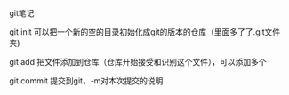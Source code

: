 git笔记

git init 可以把一个新的空的目录初始化成git的版本的仓库（里面多了了.git文件夹)

git add 把文件添加到仓库（仓库开始接受和识别这个文件），可以添加多个

git commit 提交到git，-m对本次提交的说明
